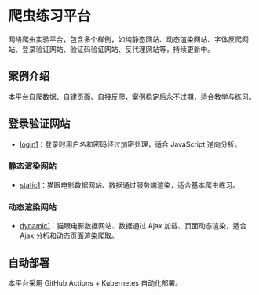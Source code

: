 # 爬虫练习平台

网络爬虫实验平台，包含多个样例，如纯静态网站、动态渲染网站、字体反爬网站、登录验证网站、验证码验证网站、反代理网站等，持续更新中。

## 案例介绍

本平台自爬数据、自建页面、自接反爬，案例稳定后永不过期，适合教学与练习。

## 登录验证网站

* [login1](http://login1.scrape.cuiqingcai.com/)：登录时用户名和密码经过加密处理，适合 JavaScript 逆向分析。

### 静态渲染网站

* [static1](http://static1.scrape.cuiqingcai.com/)：猫眼电影数据网站、数据通过服务端渲染，适合基本爬虫练习。

### 动态渲染网站

* [dynamic1](http://dynamic1.scrape.cuiqingcai.com/)：猫眼电影数据网站、数据通过 Ajax 加载、页面动态渲染，适合 Ajax 分析和动态页面渲染爬取。

## 自动部署

本平台采用 GitHub Actions + Kubernetes 自动化部署。
